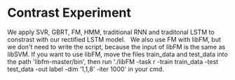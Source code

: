# Contrast Experiment 
We apply SVR, GBRT, FM, HMM, traditional RNN and traditonal LSTM to constrast with our rectified LSTM model.  
We also use FM with libFM, but we don't need to write the script, because the input of libFM is the same as libSVM. If you want to use libFM, move the files train_data and test_data into the path 'libfm-master/bin', then run './libFM -task r -train train_data -test test_data -out label -dim ’1,1,8’ -iter 1000' in your cmd. 
